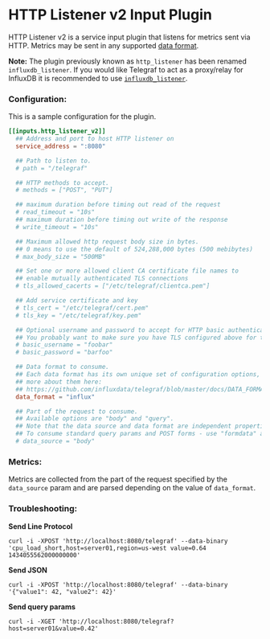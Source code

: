 # HTTP Listener v2 Input Plugin

HTTP Listener v2 is a service input plugin that listens for metrics sent via
HTTP. Metrics may be sent in any supported [data format][data_format].

**Note:** The plugin previously known as `http_listener` has been renamed
`influxdb_listener`.  If you would like Telegraf to act as a proxy/relay for
InfluxDB it is recommended to use [`influxdb_listener`][influxdb_listener].

### Configuration:

This is a sample configuration for the plugin.

```toml
[[inputs.http_listener_v2]]
  ## Address and port to host HTTP listener on
  service_address = ":8080"

  ## Path to listen to.
  # path = "/telegraf"

  ## HTTP methods to accept.
  # methods = ["POST", "PUT"]

  ## maximum duration before timing out read of the request
  # read_timeout = "10s"
  ## maximum duration before timing out write of the response
  # write_timeout = "10s"

  ## Maximum allowed http request body size in bytes.
  ## 0 means to use the default of 524,288,000 bytes (500 mebibytes)
  # max_body_size = "500MB"

  ## Set one or more allowed client CA certificate file names to
  ## enable mutually authenticated TLS connections
  # tls_allowed_cacerts = ["/etc/telegraf/clientca.pem"]

  ## Add service certificate and key
  # tls_cert = "/etc/telegraf/cert.pem"
  # tls_key = "/etc/telegraf/key.pem"

  ## Optional username and password to accept for HTTP basic authentication.
  ## You probably want to make sure you have TLS configured above for this.
  # basic_username = "foobar"
  # basic_password = "barfoo"

  ## Data format to consume.
  ## Each data format has its own unique set of configuration options, read
  ## more about them here:
  ## https://github.com/influxdata/telegraf/blob/master/docs/DATA_FORMATS_INPUT.md
  data_format = "influx"

  ## Part of the request to consume.
  ## Available options are "body" and "query".
  ## Note that the data source and data format are independent properties.
  ## To consume standard query params and POST forms - use "formdata" as a data_format.
  # data_source = "body"
```

### Metrics:

Metrics are collected from the part of the request specified by the `data_source` param and are parsed depending on the value of `data_format`.

### Troubleshooting:

**Send Line Protocol**
```
curl -i -XPOST 'http://localhost:8080/telegraf' --data-binary 'cpu_load_short,host=server01,region=us-west value=0.64 1434055562000000000'
```

**Send JSON**
```
curl -i -XPOST 'http://localhost:8080/telegraf' --data-binary '{"value1": 42, "value2": 42}'
```

**Send query params**
```
curl -i -XGET 'http://localhost:8080/telegraf?host=server01&value=0.42'
```

[data_format]: /docs/DATA_FORMATS_INPUT.md
[form_data_format]: /plugins/parsers/formdata/README.md
[influxdb_listener]: /plugins/inputs/influxdb_listener/README.md
